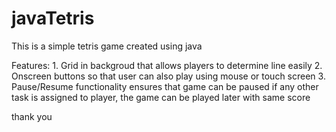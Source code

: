 # javaTetris
This is a simple tetris game created using java

Features:
    1. Grid in backgroud that allows players to determine line easily
    2. Onscreen buttons so that user can also play using mouse or touch screen 
    3. Pause/Resume functionality ensures that game can be paused if any other task is assigned to player, the game can be played later with same score

thank you 
